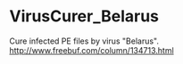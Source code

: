 # VirusCurer_Belarus

Cure infected PE files by virus "Belarus".
http://www.freebuf.com/column/134713.html
